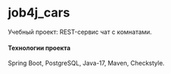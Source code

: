 # job4j_cars

Учебный проект: REST-сервис чат с комнатами.


#### Технологии проекта ####
Spring Boot,
PostgreSQL,
Java-17,
Maven,
Checkstyle.
